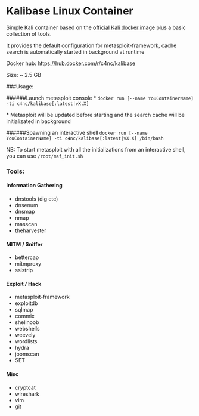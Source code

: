# Kalibase Linux Container

Simple Kali container based on the [official Kali docker image](https://hub.docker.com/r/kalilinux/kali-linux-docker) plus a basic collection of tools.

It provides the default configuration for metasploit-framework, cache search is automatically started in background at runtime

Docker hub: https://hub.docker.com/r/c4nc/kalibase

Size: ~ 2.5 GB

###Usage:

######Launch metasploit console *
`docker run [--name YouContainerName] -ti c4nc/kalibase[:latest|vX.X]`

\* Metasploit will be updated before starting and the search cache will be initializated in background

######Spawning an interactive shell
`docker run [--name YouContainerName] -ti c4nc/kalibase[:latest|vX.X] /bin/bash`

NB: To start metasploit with all the initializations from an interactive shell, you can use `/root/msf_init.sh`

### Tools:

#### Information Gathering
- dnstools (dig etc)
- dnsenum
- dnsmap
- nmap
- masscan
- theharvester

#### MITM / Sniffer
- bettercap
- mitmproxy
- sslstrip

#### Exploit / Hack
- metasploit-framework
- exploitdb
- sqlmap
- commix
- shellnoob
- webshells
- weevely
- wordlists
- hydra
- joomscan
- SET

#### Misc
- cryptcat
- wireshark
- vim
- git
